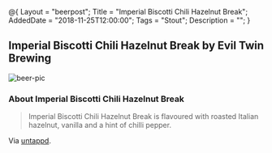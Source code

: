 @{ 
 Layout = "beerpost"; 
 Title = "Imperial Biscotti Chili Hazelnut Break"; 
 AddedDate = "2018-11-25T12:00:00"; 
 Tags = "Stout"; 
 Description = ""; 
 } 
 

## Imperial Biscotti Chili Hazelnut Break by Evil Twin Brewing

![beer-pic]

### About Imperial Biscotti Chili Hazelnut Break

> Imperial Biscotti Chili Hazelnut Break is flavoured with roasted Italian hazelnut, vanilla and a hint of chilli pepper.

Via [untappd][untappd-url].

[untappd-url]: <https://untappd.com/b/evil-twin-brewing-imperial-biscotti-chili-hazelnut-break/2535200>
[beer-pic]: https://jasonpowley.com/assets/img/2018-11-25-imperial-biscotti-chili-hazelnut-break.jpeg "Imperial Biscotti Chili Hazelnut Break by Evil Twin Brewing"
